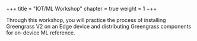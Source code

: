 +++
title = "IOT/ML Workshop"
chapter = true
weight = 1
+++

Through this workshop, you will practice the process of installing Greengrass V2 on an Edge device and distributing Greengrass components for on-device ML reference.
